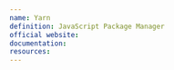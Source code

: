 ```yaml
---
name: Yarn
definition: JavaScript Package Manager
official website:
documentation:
resources:
---
```

